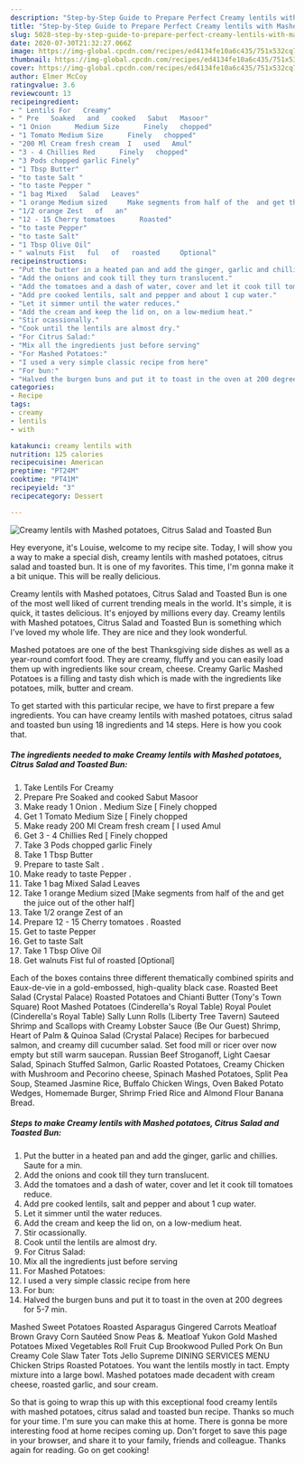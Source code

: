 ```yaml
---
description: "Step-by-Step Guide to Prepare Perfect Creamy lentils with Mashed potatoes, Citrus Salad and Toasted Bun"
title: "Step-by-Step Guide to Prepare Perfect Creamy lentils with Mashed potatoes, Citrus Salad and Toasted Bun"
slug: 5028-step-by-step-guide-to-prepare-perfect-creamy-lentils-with-mashed-potatoes-citrus-salad-and-toasted-bun
date: 2020-07-30T21:32:27.066Z
image: https://img-global.cpcdn.com/recipes/ed4134fe10a6c435/751x532cq70/creamy-lentils-with-mashed-potatoes-citrus-salad-and-toasted-bun-recipe-main-photo.jpg
thumbnail: https://img-global.cpcdn.com/recipes/ed4134fe10a6c435/751x532cq70/creamy-lentils-with-mashed-potatoes-citrus-salad-and-toasted-bun-recipe-main-photo.jpg
cover: https://img-global.cpcdn.com/recipes/ed4134fe10a6c435/751x532cq70/creamy-lentils-with-mashed-potatoes-citrus-salad-and-toasted-bun-recipe-main-photo.jpg
author: Elmer McCoy
ratingvalue: 3.6
reviewcount: 13
recipeingredient:
- " Lentils For   Creamy"
- " Pre   Soaked   and   cooked   Sabut   Masoor"
- "1 Onion      Medium Size      Finely   chopped"
- "1 Tomato Medium Size      Finely   chopped"
- "200 Ml Cream fresh cream  I   used   Amul"
- "3 - 4 Chillies Red      Finely   chopped"
- "3 Pods chopped garlic Finely"
- "1 Tbsp Butter"
- "to taste Salt "
- "to taste Pepper "
- "1 bag Mixed   Salad   Leaves"
- "1 orange Medium sized     Make segments from half of the  and get the juice out of the other half"
- "1/2 orange Zest   of   an"
- "12 - 15 Cherry tomatoes      Roasted"
- "to taste Pepper"
- "to taste Salt"
- "1 Tbsp Olive Oil"
- " walnuts Fist   ful   of   roasted     Optional"
recipeinstructions:
- "Put the butter in a heated pan and add the ginger, garlic and chillies. Saute for a min."
- "Add the onions and cook till they turn translucent."
- "Add the tomatoes and a dash of water, cover and let it cook till tomatoes reduce."
- "Add pre cooked lentils, salt and pepper and about 1 cup water."
- "Let it simmer until the water reduces."
- "Add the cream and keep the lid on, on a low-medium heat."
- "Stir ocassionally."
- "Cook until the lentils are almost dry."
- "For Citrus Salad:"
- "Mix all the ingredients just before serving"
- "For Mashed Potatoes:"
- "I used a very simple classic recipe from here"
- "For bun:"
- "Halved the burgen buns and put it to toast in the oven at 200 degrees for 5-7 min."
categories:
- Recipe
tags:
- creamy
- lentils
- with

katakunci: creamy lentils with 
nutrition: 125 calories
recipecuisine: American
preptime: "PT24M"
cooktime: "PT41M"
recipeyield: "3"
recipecategory: Dessert

---
```



![Creamy lentils with Mashed potatoes, Citrus Salad and Toasted Bun](https://img-global.cpcdn.com/recipes/ed4134fe10a6c435/751x532cq70/creamy-lentils-with-mashed-potatoes-citrus-salad-and-toasted-bun-recipe-main-photo.jpg)

Hey everyone, it's Louise, welcome to my recipe site. Today, I will show you a way to make a special dish, creamy lentils with mashed potatoes, citrus salad and toasted bun. It is one of my favorites. This time, I'm gonna make it a bit unique. This will be really delicious.

Creamy lentils with Mashed potatoes, Citrus Salad and Toasted Bun is one of the most well liked of current trending meals in the world. It's simple, it is quick, it tastes delicious. It's enjoyed by millions every day. Creamy lentils with Mashed potatoes, Citrus Salad and Toasted Bun is something which I've loved my whole life. They are nice and they look wonderful.

Mashed potatoes are one of the best Thanksgiving side dishes as well as a year-round comfort food. They are creamy, fluffy and you can easily load them up with ingredients like sour cream, cheese. Creamy Garlic Mashed Potatoes is a filling and tasty dish which is made with the ingredients like potatoes, milk, butter and cream.


To get started with this particular recipe, we have to first prepare a few ingredients. You can have creamy lentils with mashed potatoes, citrus salad and toasted bun using 18 ingredients and 14 steps. Here is how you cook that.

<!--inarticleads1-->

##### The ingredients needed to make Creamy lentils with Mashed potatoes, Citrus Salad and Toasted Bun:

1. Take  Lentils For   Creamy
1. Prepare  Pre   Soaked   and   cooked   Sabut   Masoor
1. Make ready 1 Onion .     Medium Size     [ Finely   chopped
1. Get 1 Tomato Medium Size     [ Finely   chopped
1. Make ready 200 Ml Cream fresh cream [ I   used   Amul
1. Get 3 - 4 Chillies Red     [ Finely   chopped
1. Take 3 Pods chopped garlic Finely
1. Take 1 Tbsp Butter
1. Prepare to taste Salt .
1. Make ready to taste Pepper .
1. Take 1 bag Mixed   Salad   Leaves
1. Take 1 orange Medium sized     [Make segments from half of the  and get the juice out of the other half]
1. Take 1/2 orange Zest   of   an
1. Prepare 12 - 15 Cherry tomatoes .     Roasted
1. Get to taste Pepper
1. Get to taste Salt
1. Take 1 Tbsp Olive Oil
1. Get  walnuts Fist   ful   of   roasted     [Optional]


Each of the boxes contains three different thematically combined spirits and Eaux-de-vie in a gold-embossed, high-quality black case. Roasted Beet Salad (Crystal Palace) Roasted Potatoes and Chianti Butter (Tony&#39;s Town Square) Root Mashed Potatoes (Cinderella&#39;s Royal Table) Royal Poulet (Cinderella&#39;s Royal Table) Sally Lunn Rolls (Liberty Tree Tavern) Sauteed Shrimp and Scallops with Creamy Lobster Sauce (Be Our Guest) Shrimp, Heart of Palm &amp; Quinoa Salad (Crystal Palace) Recipes for barbecued salmon, and creamy dill cucumber salad. Set food mill or ricer over now empty but still warm saucepan. Russian Beef Stroganoff, Light Caesar Salad, Spinach Stuffed Salmon, Garlic Roasted Potatoes, Creamy Chicken with Mushroom and Pecorino cheese, Spinach Mashed Potatoes, Split Pea Soup, Steamed Jasmine Rice, Buffalo Chicken Wings, Oven Baked Potato Wedges, Homemade Burger, Shrimp Fried Rice and Almond Flour Banana Bread. 

<!--inarticleads2-->

##### Steps to make Creamy lentils with Mashed potatoes, Citrus Salad and Toasted Bun:

1. Put the butter in a heated pan and add the ginger, garlic and chillies. Saute for a min.
1. Add the onions and cook till they turn translucent.
1. Add the tomatoes and a dash of water, cover and let it cook till tomatoes reduce.
1. Add pre cooked lentils, salt and pepper and about 1 cup water.
1. Let it simmer until the water reduces.
1. Add the cream and keep the lid on, on a low-medium heat.
1. Stir ocassionally.
1. Cook until the lentils are almost dry.
1. For Citrus Salad:
1. Mix all the ingredients just before serving
1. For Mashed Potatoes:
1. I used a very simple classic recipe from here
1. For bun:
1. Halved the burgen buns and put it to toast in the oven at 200 degrees for 5-7 min.


Mashed Sweet Potatoes Roasted Asparagus Gingered Carrots Meatloaf Brown Gravy Corn Sautéed Snow Peas &amp;. Meatloaf Yukon Gold Mashed Potatoes Mixed Vegetables Roll Fruit Cup Brookwood Pulled Pork On Bun Creamy Cole Slaw Tater Tots Jello Supreme DINING SERVICES MENU Chicken Strips Roasted Potatoes. You want the lentils mostly in tact. Empty mixture into a large bowl. Mashed potatoes made decadent with cream cheese, roasted garlic, and sour cream. 

So that is going to wrap this up with this exceptional food creamy lentils with mashed potatoes, citrus salad and toasted bun recipe. Thanks so much for your time. I'm sure you can make this at home. There is gonna be more interesting food at home recipes coming up. Don't forget to save this page in your browser, and share it to your family, friends and colleague. Thanks again for reading. Go on get cooking!
